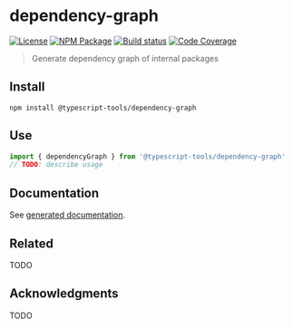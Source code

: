 # dependency-graph
[![License][]](https://opensource.org/licenses/ISC)
[![NPM Package][]](https://npmjs.org/package/@typescript-tools/dependency-graph)
[![Build status][]](https://travis-ci.org/typescript-tools/dependency-graph)
[![Code Coverage][]](https://codecov.io/gh/typescript-tools/dependency-graph)

[License]: https://img.shields.io/badge/License-ISC-blue.svg
[NPM Package]: https://img.shields.io/npm/v/@typescript-tools/dependency-graph.svg
[Build status]: https://travis-ci.org/typescript-tools/dependency-graph.svg?branch=master
[Code Coverage]: https://codecov.io/gh/typescript-tools/dependency-graph/branch/master/graph/badge.svg

> Generate dependency graph of internal packages

## Install

``` shell
npm install @typescript-tools/dependency-graph
```

## Use

``` typescript
import { dependencyGraph } from '@typescript-tools/dependency-graph'
// TODO: describe usage
```

## Documentation

See [generated documentation](doc/README.md).

## Related

TODO

## Acknowledgments

TODO
